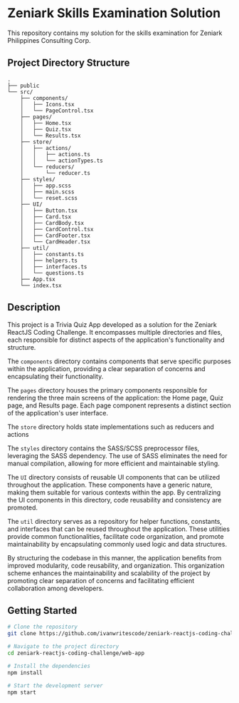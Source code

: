 # Zeniark Skills Examination Solution

This repository contains my solution for the skills examination for Zeniark Philippines Consulting Corp.

## Project Directory Structure

```
.
├── public
└── src/
    ├── components/
    │   ├── Icons.tsx
    │   └── PageControl.tsx
    ├── pages/
    │   ├── Home.tsx
    │   ├── Quiz.tsx
    │   └── Results.tsx
    ├── store/
    │   ├── actions/
    │   │   ├── actions.ts
    │   │   └── actionTypes.ts
    │   └── reducers/
    │       └── reducer.ts
    ├── styles/
    │   ├── app.scss
    │   ├── main.scss
    │   └── reset.scss
    ├── UI/
    │   ├── Button.tsx
    │   ├── Card.tsx
    │   ├── CardBody.tsx
    │   ├── CardControl.tsx
    │   ├── CardFooter.tsx
    │   └── CardHeader.tsx
    ├── util/
    │   ├── constants.ts
    │   ├── helpers.ts
    │   ├── interfaces.ts
    │   └── questions.ts
    ├── App.tsx
    └── index.tsx
```

## Description

This project is a Trivia Quiz App developed as a solution for the Zeniark ReactJS Coding Challenge. It encompasses multiple directories and files, each responsible for distinct aspects of the application's functionality and structure.

The `components` directory contains components that serve specific purposes within the application, providing a clear separation of concerns and encapsulating their functionality.

The `pages` directory houses the primary components responsible for rendering the three main screens of the application: the Home page, Quiz page, and Results page. Each page component represents a distinct section of the application's user interface.

The `store` directory holds state implementations such as reducers and actions

The `styles` directory contains the SASS/SCSS preprocessor files, leveraging the SASS dependency. The use of SASS eliminates the need for manual compilation, allowing for more efficient and maintainable styling.

The `UI` directory consists of reusable UI components that can be utilized throughout the application. These components have a generic nature, making them suitable for various contexts within the app. By centralizing the UI components in this directory, code reusability and consistency are promoted.

The `util` directory serves as a repository for helper functions, constants, and interfaces that can be reused throughout the application. These utilities provide common functionalities, facilitate code organization, and promote maintainability by encapsulating commonly used logic and data structures.

By structuring the codebase in this manner, the application benefits from improved modularity, code reusability, and organization. This organization scheme enhances the maintainability and scalability of the project by promoting clear separation of concerns and facilitating efficient collaboration among developers.


## Getting Started
```bash
# Clone the repository
git clone https://github.com/ivanwritescode/zeniark-reactjs-coding-challenge.git

# Navigate to the project directory
cd zeniark-reactjs-coding-challenge/web-app 

# Install the dependencies
npm install

# Start the development server
npm start 
```